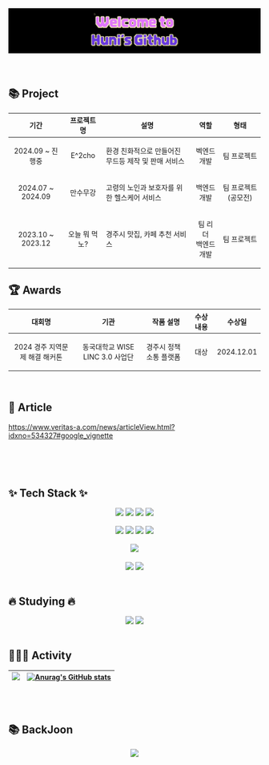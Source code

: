 <div align="center">
  <img width="800px" src = "https://github.com/JSH0905/JSH0905/blob/main/%EA%B9%83%ED%97%88%EB%B8%8C%20%EB%A9%94%EC%9D%B8%20%ED%97%A4%EB%8D%94.gif" >
</div>
<br/>
<br/>

## 📚 Project
|  기간  |  프로젝트명  |  설명  |  역할  |  형태  |
|-------|-----------|-------|-------|-------|
| <p align="center"> 2024.09 ~ 진행중 </p> | <p align="center"> E^2cho </p> | 환경 친화적으로 만들어진 무드등 제작 및 판매 서비스 | <p align="center">  벡엔드 개발  </p> | <p align="center"> 팀 프로젝트 </p> |
| <p align="center"> 2024.07 ~ 2024.09 </p> | <p align="center"> 만수무강 </p> | 고령의 노인과 보호자를 위한 헬스케어 서비스 | <p align="center">  백엔드 개발 </p> | <p align="center"> 팀 프로젝트(공모전) </p> |
| <p align="center"> 2023.10 ~ 2023.12 </p> | <p align="center"> 오늘 뭐 먹노? </p> | 경주시 맛집, 카페 추천 서비스 | <p align="center">  팀 리더 <br/> 백엔드 개발 </p> | <p align="center"> 팀 프로젝트 </p> |

## 🏆 Awards
| 대회명 | 기관 | 작품 설명 | 수상 내용 | 수상일 |
|----------|---------|-----|-----|-----|
| <p align="center"> 2024 경주 지역문제 해결 해커톤 </p> | <p align="center"> 동국대학교 WISE LINC 3.0 사업단 </p> | 경주시 정책 소통 플랫폼 | <p align="center"> 대상 | <p align="center"> 2024.12.01 </p> |
<br/>

## 📰 Article
https://www.veritas-a.com/news/articleView.html?idxno=534327#google_vignette
<br/><br/>


<br/>
<br/>

## ✨ Tech Stack ✨ 
<div align="center">
  <img src="https://img.shields.io/badge/springboot-6DB33F?style=for-the-badge&logo=Spring Boot&logoColor=white"> 
  <img src="https://img.shields.io/badge/python-3670A0?style=for-the-badge&logo=python&logoColor=ffdd54">
  <img src="https://img.shields.io/badge/node.js-339933?style=for-the-badge&logo=Node.js&logoColor=white">
  <img src="https://img.shields.io/badge/apache tomcat-F8DC75?style=for-the-badge&logo=apachetomcat&logoColor=black">
<br/>
<br/>

  <img src="https://img.shields.io/badge/mysql-4479A1?style=for-the-badge&logo=MySQL&logoColor=white">
  <img src="https://img.shields.io/badge/git-F05032?style=for-the-badge&logo=git&logoColor=white">
  <img src="https://img.shields.io/badge/github-181717?style=for-the-badge&logo=github&logoColor=white">
  <img src="https://img.shields.io/badge/docker-2496ED?style=for-the-badge&logo=docker&logoColor=white">  
<br/>
<br/>

  <img src="https://img.shields.io/badge/firebase-DD2C00?style=for-the-badge&logo=firebase&logoColor=black">
<br/>
<br/>

  <img src="https://img.shields.io/badge/figma-F24E1E?style=for-the-badge&logo=figma&logoColor=black">
  <img src="https://img.shields.io/badge/notion-FFFFFF?style=for-the-badge&logo=notion&logoColor=black">

  
<br/>
<br/>
</div>


## 🔥 Studying 🔥 
<div align="center">
  <img src="https://img.shields.io/badge/React-61DAFB?style=for-the-badge&logo=NextJs&logoColor=black"> 
  <img src="https://img.shields.io/badge/Flutter-02569B?style=for-the-badge&logo=Flutter&logoColor=white">
<br/>
<br/>
</div>


## 🧑🏻‍💻 Activity
| ![](http://github-profile-summary-cards.vercel.app/api/cards/profile-details?username=JSH0905&theme=radical) | [![Anurag's GitHub stats](https://github-readme-stats.vercel.app/api?username=JSH0905&theme=radical)](https://github.com/anuraghazra/github-readme-stats) |
| ------------- | ------------- |

<br/>
<br/>

## 📚 BackJoon
<div align="center">
  <img src="http://mazassumnida.wtf/api/v2/generate_badge?boj=wjdtjdgns905" />
</div>
  

